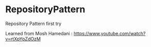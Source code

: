 # RepositoryPattern
Repository Pattern first try

Learned from Mosh Hamedani : https://www.youtube.com/watch?v=rtXpYpZdOzM
